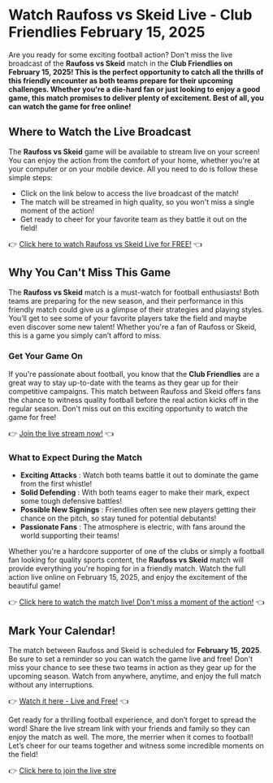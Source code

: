# Watch Raufoss vs Skeid Live - Club Friendlies February 15, 2025

Are you ready for some exciting football action? Don't miss the live broadcast of the **Raufoss vs Skeid** match in the **Club Friendlies on February 15, 2025! This is the perfect opportunity to catch all the thrills of this friendly encounter as both teams prepare for their upcoming challenges. Whether you're a die-hard fan or just looking to enjoy a good game, this match promises to deliver plenty of excitement. Best of all, you can watch the game for free online!**

## Where to Watch the Live Broadcast

The **Raufoss vs Skeid** game will be available to stream live on your screen! You can enjoy the action from the comfort of your home, whether you're at your computer or on your mobile device. All you need to do is follow these simple steps:

- Click on the link below to access the live broadcast of the match!
- The match will be streamed in high quality, so you won't miss a single moment of the action!
- Get ready to cheer for your favorite team as they battle it out on the field!

👉 [Click here to watch Raufoss vs Skeid Live for FREE!](https://tinyurl.com/livestreamfreeo?st=Raufoss+vs+Skeid&si=ghc) 👈

## Why You Can't Miss This Game

The **Raufoss vs Skeid** match is a must-watch for football enthusiasts! Both teams are preparing for the new season, and their performance in this friendly match could give us a glimpse of their strategies and playing styles. You’ll get to see some of your favorite players take the field and maybe even discover some new talent! Whether you're a fan of Raufoss or Skeid, this is a game you simply can’t afford to miss.

### Get Your Game On

If you're passionate about football, you know that the **Club Friendlies** are a great way to stay up-to-date with the teams as they gear up for their competitive campaigns. This match between Raufoss and Skeid offers fans the chance to witness quality football before the real action kicks off in the regular season. Don't miss out on this exciting opportunity to watch the game for free!

👉 [Join the live stream now!](https://tinyurl.com/livestreamfreeo?st=Raufoss+vs+Skeid&si=ghc) 👈

### What to Expect During the Match

- **Exciting Attacks** : Watch both teams battle it out to dominate the game from the first whistle!
- **Solid Defending** : With both teams eager to make their mark, expect some tough defensive battles!
- **Possible New Signings** : Friendlies often see new players getting their chance on the pitch, so stay tuned for potential debutants!
- **Passionate Fans** : The atmosphere is electric, with fans around the world supporting their teams!

Whether you're a hardcore supporter of one of the clubs or simply a football fan looking for quality sports content, the **Raufoss vs Skeid** match will provide everything you're hoping for in a friendly match. Watch the full action live online on February 15, 2025, and enjoy the excitement of the beautiful game!

👉 [Click here to watch the match live! Don't miss a moment of the action!](https://tinyurl.com/livestreamfreeo?st=Raufoss+vs+Skeid&si=ghc) 👈

## Mark Your Calendar!

The match between Raufoss and Skeid is scheduled for **February 15, 2025**. Be sure to set a reminder so you can watch the game live and free! Don't miss your chance to see these two teams in action as they gear up for the upcoming season. Watch from anywhere, anytime, and enjoy the full match without any interruptions.

👉 [Watch it here - Live and Free!](https://tinyurl.com/livestreamfreeo?st=Raufoss+vs+Skeid&si=ghc) 👈

Get ready for a thrilling football experience, and don’t forget to spread the word! Share the live stream link with your friends and family so they can enjoy the match as well. The more, the merrier when it comes to football! Let’s cheer for our teams together and witness some incredible moments on the field!

👉 [Click here to join the live stre](https://tinyurl.com/livestreamfreeo?st=Raufoss+vs+Skeid&si=ghc)
